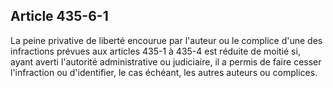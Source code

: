 Article 435-6-1
----
La peine privative de liberté encourue par l'auteur ou le complice d'une des
infractions prévues aux articles 435-1 à 435-4 est réduite de moitié si, ayant
averti l'autorité administrative ou judiciaire, il a permis de faire cesser
l'infraction ou d'identifier, le cas échéant, les autres auteurs ou complices.
